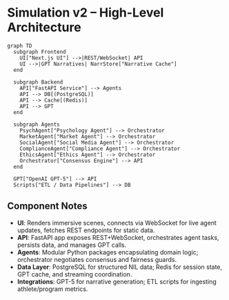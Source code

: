 # Simulation v2 – High-Level Architecture

```mermaid
graph TD
  subgraph Frontend
    UI["Next.js UI"] -->|REST/WebSocket| API
    UI -->|GPT Narratives| NarrStore["Narrative Cache"]
  end

  subgraph Backend
    API["FastAPI Service"] --> Agents
    API --> DB[(PostgreSQL)]
    API --> Cache[(Redis)]
    API --> GPT
  end

  subgraph Agents
    PsychAgent["Psychology Agent"] --> Orchestrator
    MarketAgent["Market Agent"] --> Orchestrator
    SocialAgent["Social Media Agent"] --> Orchestrator
    ComplianceAgent["Compliance Agent"] --> Orchestrator
    EthicsAgent["Ethics Agent"] --> Orchestrator
    Orchestrator["Consensus Engine"] --> API
  end

  GPT["OpenAI GPT-5"] --> API
  Scripts["ETL / Data Pipelines"] --> DB
```

## Component Notes
- **UI**: Renders immersive scenes, connects via WebSocket for live agent updates, fetches REST endpoints for static data.
- **API**: FastAPI app exposes REST+WebSocket, orchestrates agent tasks, persists data, and manages GPT calls.
- **Agents**: Modular Python packages encapsulating domain logic; orchestrator negotiates consensus and fairness guards.
- **Data Layer**: PostgreSQL for structured NIL data; Redis for session state, GPT cache, and streaming coordination.
- **Integrations**: GPT-5 for narrative generation; ETL scripts for ingesting athlete/program metrics.
```
